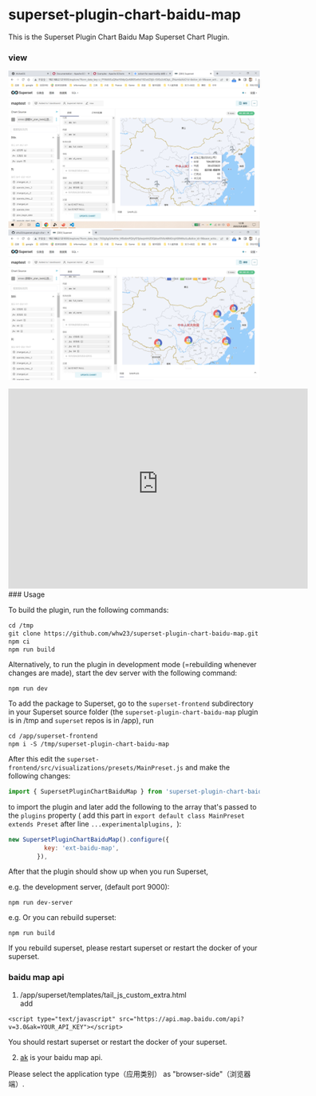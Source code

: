 # superset-plugin-chart-baidu-map

This is the Superset Plugin Chart Baidu Map Superset Chart Plugin.
### view
![picture](src/images/tmpview.png)
![picture](src/images/tmpview2.png)
<iframe
  width="600"
  height="400"
  seamless
  frameBorder="0"
  scrolling="no"
  src="http://1.15.88.214:8088/superset/explore/p/qleAN7oNJm7/?standalone=1&height=400"
>
</iframe>
### Usage

To build the plugin, run the following commands:

```
cd /tmp
git clone https://github.com/whw23/superset-plugin-chart-baidu-map.git
npm ci
npm run build
```

Alternatively, to run the plugin in development mode (=rebuilding whenever changes are made), start the dev server with the following command:

```
npm run dev
```

To add the package to Superset, go to the `superset-frontend` subdirectory in your Superset source folder (the `superset-plugin-chart-baidu-map` plugin is in /tmp and `superset` repos is in /app), run
```
cd /app/superset-frontend
npm i -S /tmp/superset-plugin-chart-baidu-map
```

After this edit the `superset-frontend/src/visualizations/presets/MainPreset.js` and make the following changes:

```js
import { SupersetPluginChartBaiduMap } from 'superset-plugin-chart-baidu-map';
```

to import the plugin and later add the following to the array that's passed to the `plugins` property ( add this part in `export default class MainPreset extends Preset` after line `...experimentalplugins, `):
```js
new SupersetPluginChartBaiduMap().configure({
          key: 'ext-baidu-map',
        }),
```

After that the plugin should show up when you run Superset, 

e.g. the development server, (default port 9000):

```
npm run dev-server
```

e.g. Or you can rebuild superset:
```
npm run build
```
If you rebuild superset, please restart superset or restart the docker of your superset.

### baidu map api
1. /app/superset/templates/tail_js_custom_extra.html\
add
```
<script type="text/javascript" src="https://api.map.baidu.com/api?v=3.0&ak=YOUR_API_KEY"></script>
```
You should restart superset or restart the docker of your superset.

2. [ak](https://lbsyun.baidu.com/) is your baidu map api. 

Please select the application type（应用类别） as "browser-side"（浏览器端）.


